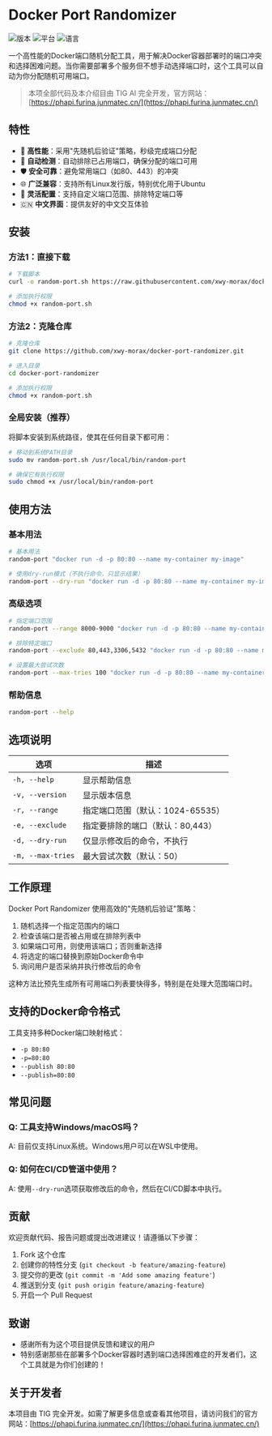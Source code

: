 # Docker Port Randomizer

![版本](https://img.shields.io/badge/版本-2.0.0-blue)
![平台](https://img.shields.io/badge/平台-Linux-green)
![语言](https://img.shields.io/badge/语言-Bash-yellow)

一个高性能的Docker端口随机分配工具，用于解决Docker容器部署时的端口冲突和选择困难问题。当你需要部署多个服务但不想手动选择端口时，这个工具可以自动为你分配随机可用端口。

> 本项全部代码及本介绍目由 TIG AI 完全开发，官方网站：[https://phapi.furina.junmatec.cn/](https://phapi.furina.junmatec.cn/)

## 特性

- 🚀 **高性能**：采用"先随机后验证"策略，秒级完成端口分配
- 🔄 **自动检测**：自动排除已占用端口，确保分配的端口可用
- 🛡️ **安全可靠**：避免常用端口（如80、443）的冲突
- 🌐 **广泛兼容**：支持所有Linux发行版，特别优化用于Ubuntu
- 🔧 **灵活配置**：支持自定义端口范围、排除特定端口等
- 🇨🇳 **中文界面**：提供友好的中文交互体验

## 安装

### 方法1：直接下载

```bash
# 下载脚本
curl -o random-port.sh https://raw.githubusercontent.com/xwy-morax/docker-port-randomizer/main/random-port.sh

# 添加执行权限
chmod +x random-port.sh
```

### 方法2：克隆仓库

```bash
# 克隆仓库
git clone https://github.com/xwy-morax/docker-port-randomizer.git

# 进入目录
cd docker-port-randomizer

# 添加执行权限
chmod +x random-port.sh
```

### 全局安装（推荐）

将脚本安装到系统路径，使其在任何目录下都可用：

```bash
# 移动到系统PATH目录
sudo mv random-port.sh /usr/local/bin/random-port

# 确保它有执行权限
sudo chmod +x /usr/local/bin/random-port
```

## 使用方法

### 基本用法

```bash
# 基本用法
random-port "docker run -d -p 80:80 --name my-container my-image"

# 使用dry-run模式（不执行命令，只显示结果）
random-port --dry-run "docker run -d -p 80:80 --name my-container my-image"
```

### 高级选项

```bash
# 指定端口范围
random-port --range 8000-9000 "docker run -d -p 80:80 --name my-container my-image"

# 排除特定端口
random-port --exclude 80,443,3306,5432 "docker run -d -p 80:80 --name my-container my-image"

# 设置最大尝试次数
random-port --max-tries 100 "docker run -d -p 80:80 --name my-container my-image"
```

### 帮助信息

```bash
random-port --help
```

## 选项说明

| 选项 | 描述 |
|------|------|
| `-h, --help` | 显示帮助信息 |
| `-v, --version` | 显示版本信息 |
| `-r, --range` | 指定端口范围（默认：1024-65535） |
| `-e, --exclude` | 指定要排除的端口（默认：80,443） |
| `-d, --dry-run` | 仅显示修改后的命令，不执行 |
| `-m, --max-tries` | 最大尝试次数（默认：50） |

## 工作原理

Docker Port Randomizer 使用高效的"先随机后验证"策略：

1. 随机选择一个指定范围内的端口
2. 检查该端口是否被占用或在排除列表中
3. 如果端口可用，则使用该端口；否则重新选择
4. 将选定的端口替换到原始Docker命令中
5. 询问用户是否采纳并执行修改后的命令

这种方法比预先生成所有可用端口列表要快得多，特别是在处理大范围端口时。

## 支持的Docker命令格式

工具支持多种Docker端口映射格式：

- `-p 80:80`
- `-p=80:80`
- `--publish 80:80`
- `--publish=80:80`

## 常见问题

### Q: 工具支持Windows/macOS吗？
A: 目前仅支持Linux系统。Windows用户可以在WSL中使用。

### Q: 如何在CI/CD管道中使用？
A: 使用`--dry-run`选项获取修改后的命令，然后在CI/CD脚本中执行。

## 贡献

欢迎贡献代码、报告问题或提出改进建议！请遵循以下步骤：

1. Fork 这个仓库
2. 创建你的特性分支 (`git checkout -b feature/amazing-feature`)
3. 提交你的更改 (`git commit -m 'Add some amazing feature'`)
4. 推送到分支 (`git push origin feature/amazing-feature`)
5. 开启一个 Pull Request

## 致谢

- 感谢所有为这个项目提供反馈和建议的用户
- 特别感谢那些在部署多个Docker容器时遇到端口选择困难症的开发者们，这个工具就是为你们创建的！

## 关于开发者

本项目由 TIG 完全开发。如需了解更多信息或查看其他项目，请访问我们的官方网站：[https://phapi.furina.junmatec.cn/](https://phapi.furina.junmatec.cn/)

